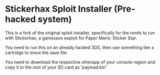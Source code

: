 # Stickerhax Sploit Installer (Pre-hacked system)
This is a fork of the original sploit installer, specifically for the romfs to run with Stickerhax, a gamesave exploit for Paper Mario: Sticker Star.

You need to run this on an already hacked 3DS, then use something like a cartridge to move the save file.

You need to download the respective otherapp of your console region and copy it to the root of your SD card as 'payload.bin'